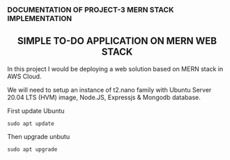 ### DOCUMENTATION OF PROJECT-3 MERN STACK IMPLEMENTATION

## <center>SIMPLE TO-DO APPLICATION ON MERN WEB STACK

In this project I would be deploying a web solution based on MERN stack in AWS Cloud.

We will need to setup an instance of t2.nano family with Ubuntu Server 20.04 LTS (HVM) image, Node.JS, Expressjs & Mongodb database.

First update Ubuntu 

<code>sudo apt update</code>

Then upgrade unbutu

<code>sudo apt upgrade</code>